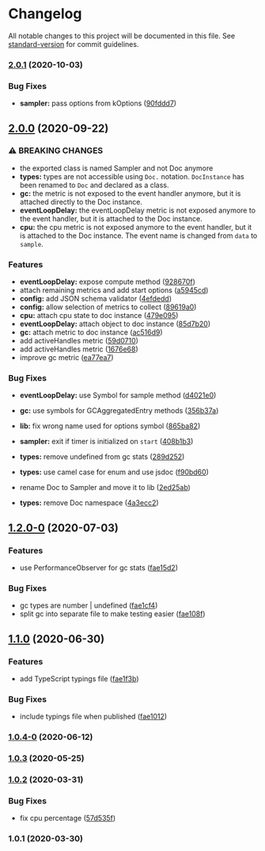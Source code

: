 # Changelog

All notable changes to this project will be documented in this file. See [standard-version](https://github.com/conventional-changelog/standard-version) for commit guidelines.

### [2.0.1](https://github.com/dnlup/doc/compare/v2.0.0...v2.0.1) (2020-10-03)


### Bug Fixes

* **sampler:** pass options from kOptions ([90fddd7](https://github.com/dnlup/doc/commit/90fddd765ff4163b21d8802923e26d415e6e1163))

## [2.0.0](https://github.com/dnlup/doc/compare/v1.2.0-0...v2.0.0) (2020-09-22)


### ⚠ BREAKING CHANGES

* the exported class is named Sampler and not Doc anymore
* **types:** types are not accessible using `Doc.` notation.
`DocInstance` has been renamed to `Doc` and declared as a class.
* **gc:** the metric is not exposed to the event handler anymore,
but it is attached directly to the Doc instance.
* **eventLoopDelay:** the eventLoopDelay metric is not exposed anymore to the
event handler, but it is attached to the Doc instance.
* **cpu:** the cpu metric is not exposed anymore to the
event handler, but it is attached to the Doc instance. The event name is
changed from `data` to `sample`.

### Features

* **eventLoopDelay:** expose compute method ([928670f](https://github.com/dnlup/doc/commit/928670f5a7f8989e62484d78fd18f80b1b135b3b))
* attach remaining metrics and add start options ([a5945cd](https://github.com/dnlup/doc/commit/a5945cd94202bc3ea31dbe55a9bb64e87036f5cd))
* **config:** add JSON schema validator ([4efdedd](https://github.com/dnlup/doc/commit/4efdeddf20be807f077d0336765c244b4e195a19))
* **config:** allow selection of metrics to collect ([89619a0](https://github.com/dnlup/doc/commit/89619a0c24e8099a373a97a524ea5cd2bcb3e608))
* **cpu:** attach cpu state to doc instance ([479e095](https://github.com/dnlup/doc/commit/479e09545a8a7fd7184196599b2c3f1174959d16))
* **eventLoopDelay:** attach object to doc instance ([85d7b20](https://github.com/dnlup/doc/commit/85d7b201ca93bcfd3f2dc54508f8d82935c2a81e))
* **gc:** attach metric to doc instance ([ac516d9](https://github.com/dnlup/doc/commit/ac516d9ada68ec018ba804201023b588f4da5c42))
* add activeHandles metric ([59d0710](https://github.com/dnlup/doc/commit/59d0710274c53960159a18521cf39c0c79a1cd56))
* add activeHandles metric ([1676e68](https://github.com/dnlup/doc/commit/1676e68335473629310b9c7f9e9e5281f89f9691))
* improve gc metric ([ea77ea7](https://github.com/dnlup/doc/commit/ea77ea7f0b8835b1fa05c67f0fcd576e005bdb7d))


### Bug Fixes

* **eventLoopDelay:** use Symbol for sample method ([d4021e0](https://github.com/dnlup/doc/commit/d4021e0d3b4a9115e8fb1b642c89111e0561fdda))
* **gc:** use symbols for GCAggregatedEntry methods ([356b37a](https://github.com/dnlup/doc/commit/356b37a18209fd555a6904f5e1f1dc1502a41e90))
* **lib:** fix wrong name used for options symbol ([865ba82](https://github.com/dnlup/doc/commit/865ba82a8b851f22c51108d90e3dde65ca25e3b9))
* **sampler:** exit if timer is initialized on `start` ([408b1b3](https://github.com/dnlup/doc/commit/408b1b3291e0803713978e5abc636732d0a98407))
* **types:** remove undefined from gc stats ([289d252](https://github.com/dnlup/doc/commit/289d252a8f51b8a148314cdf9178128a81894afd))
* **types:** use camel case for enum and use jsdoc ([f90bd60](https://github.com/dnlup/doc/commit/f90bd6065364b4126f1eb2d7c8fe7a88f2d005c7))


* rename Doc to Sampler and move it to lib ([2ed25ab](https://github.com/dnlup/doc/commit/2ed25ab940e35f55d2a3aad70ad92bf7b4affe5d))
* **types:** remove Doc namespace ([4a3ecc2](https://github.com/dnlup/doc/commit/4a3ecc2c568a281c33e90fe3083750e884265fc1))

## [1.2.0-0](https://github.com/dnlup/doc/compare/v1.1.0...v1.2.0-0) (2020-07-03)


### Features

* use PerformanceObserver for gc stats ([fae15d2](https://github.com/dnlup/doc/commit/fae15d27ec041173ab709a707c5cce2d7740562d))


### Bug Fixes

* gc types are number | undefined ([fae1cf4](https://github.com/dnlup/doc/commit/fae1cf4a4ff6ca32f0cc4771265564156954a65e))
* split gc into separate file to make testing easier ([fae108f](https://github.com/dnlup/doc/commit/fae108f0a528015efeaf78ab42c60c247a36e0b9))

## [1.1.0](https://github.com/dnlup/doc/compare/v1.0.4-0...v1.1.0) (2020-06-30)


### Features

* add TypeScript typings file ([fae1f3b](https://github.com/dnlup/doc/commit/fae1f3bf5429881b416fd52ddeddf2a91dee52f6))


### Bug Fixes

* include typings file when published ([fae1012](https://github.com/dnlup/doc/commit/fae1012cbc7629ca0310e0a551c2c9f86036d41e))

### [1.0.4-0](https://github.com/dnlup/doc/compare/v1.0.3...v1.0.4-0) (2020-06-12)

### [1.0.3](https://github.com/dnlup/doc/compare/v1.0.2...v1.0.3) (2020-05-25)

### [1.0.2](https://github.com/dnlup/doc/compare/v1.0.1...v1.0.2) (2020-03-31)


### Bug Fixes

* fix cpu percentage ([57d535f](https://github.com/dnlup/doc/commit/57d535f3d28e27383a0cb55d936856d346a8bfd3))

### 1.0.1 (2020-03-30)
